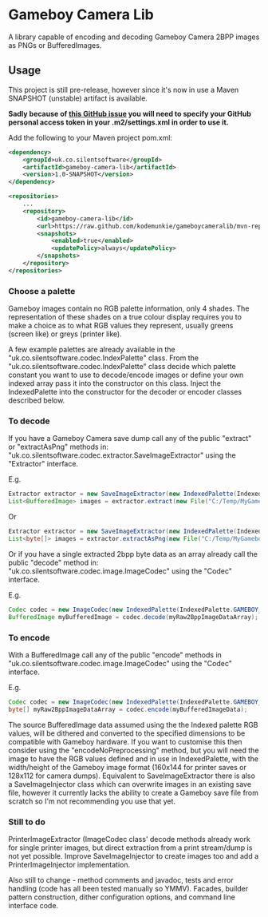 # Gameboy Camera Lib
A library capable of encoding and decoding Gameboy Camera 2BPP images as PNGs or BufferedImages.

## Usage
This project is still pre-release, however since it's now in use a Maven SNAPSHOT (unstable) artifact is available.

**Sadly because of [this GitHub issue](https://github.community/t/download-from-github-package-registry-without-authentication/14407/59)
you will need to specify your GitHub personal access token in your .m2/settings.xml in order to use it.**

Add the following to your Maven project pom.xml:
```xml
<dependency>
    <groupId>uk.co.silentsoftware</groupId>
    <artifactId>gameboy-camera-lib</artifactId>
    <version>1.0-SNAPSHOT</version>
</dependency>

<repositories>
    ...
    <repository>
        <id>gameboy-camera-lib</id>
        <url>https://raw.github.com/kodemunkie/gameboycameralib/mvn-repo/</url>
        <snapshots>
            <enabled>true</enabled>
            <updatePolicy>always</updatePolicy>
        </snapshots>
    </repository>
</repositories>
```
### Choose a palette
Gameboy images contain no RGB palette information, only 4 shades. The representation of these shades
on a true colour display requires you to make a choice as to what RGB values they represent, usually greens 
(screen like) or greys (printer like). 

A few example palettes are already available in the "uk.co.silentsoftware.codec.IndexPalette" class.
From the "uk.co.silentsoftware.codec.IndexPalette" class decide which palette constant you want to
use to decode/encode images or define your own indexed array pass it into the constructor on this class.
Inject the IndexedPalette into the constructor for the decoder or encoder classes described below.

### To decode
If you have a Gameboy Camera save dump call any of the public "extract" or "extractAsPng" methods in:
"uk.co.silentsoftware.codec.extractor.SaveImageExtractor" using the "Extractor" interface.

E.g.
```java
Extractor extractor = new SaveImageExtractor(new IndexedPalette(IndexedPalette.EVEN_DIST_PALETTE));
List<BufferedImage> images = extractor.extract(new File("C:/Temp/MyGameboyImageSaveFile.sav"));
```
Or
```java
Extractor extractor = new SaveImageExtractor(new IndexedPalette(IndexedPalette.EVEN_DIST_PALETTE));
List<byte[]> images = extractor.extractAsPng(new File("C:/Temp/MyGameboyImageSaveFile.sav"));
```

Or if you have a single extracted 2bpp byte data as an array already call the public "decode" method in:
"uk.co.silentsoftware.codec.image.ImageCodec" using the "Codec" interface.

E.g.
```java
Codec codec = new ImageCodec(new IndexedPalette(IndexedPalette.GAMEBOY_LCD_PALETTE), SaveImageConstants.IMAGE_WIDTH, SaveImageConstants.IMAGE_HEIGHT)
BufferedImage myBufferedImage = codec.decode(myRaw2BppImageDataArray);
```

### To encode
With a BufferedImage call any of the public "encode" methods in
"uk.co.silentsoftware.codec.image.ImageCodec" using the "Codec" interface.

E.g.
```java
Codec codec = new ImageCodec(new IndexedPalette(IndexedPalette.GAMEBOY_LCD_PALETTE), SaveImageConstants.IMAGE_WIDTH, SaveImageConstants.IMAGE_HEIGHT)
byte[] myRaw2BppImageDataArray = codec.encode(myBufferedImageData);
```

The source BufferedImage data assumed using the the Indexed palette RGB values, will be dithered and converted to the 
specified dimensions to be compatible with Gameboy hardware. If you want to customise this then consider using the
"encodeNoPreprocessing" method, but you will need the image to have the RGB values defined
and in use in IndexedPalette, with the width/height of the Gameboy image format 
(160x144 for printer saves or 128x112 for camera dumps).
Equivalent to SaveImageExtractor there is also a SaveImageInjector class which can overwrite images in an existing
save file, however it currently lacks the ability to create a Gameboy save file from scratch so I'm not recommending
you use that yet.

### Still to do
PrinterImageExtractor (ImageCodec class' decode methods already work for single printer images, but direct extraction 
from a print stream/dump is not yet possible. 
Improve SaveImageInjector to create images too and add a PrinterImageInjector implementation. 

Also still to change - method comments and javadoc, tests and error handling (code has all been tested manually so YMMV). 
Facades, builder pattern construction, dither configuration options, and command line interface 
code.
